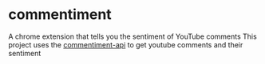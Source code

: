 # commentiment
A chrome extension that tells you the sentiment of YouTube comments
This project uses the [commentiment-api](https://github.com/nathan-lapinski/commentiment-api) to get youtube comments and their sentiment
